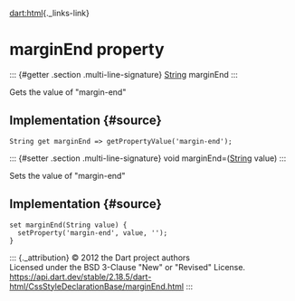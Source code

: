 [dart:html](../../dart-html/dart-html-library){._links-link}

marginEnd property
==================

::: {#getter .section .multi-line-signature}
[String](../../dart-core/string-class) marginEnd
:::

Gets the value of \"margin-end\"

Implementation {#source}
--------------

``` {.language-dart data-language="dart"}
String get marginEnd => getPropertyValue('margin-end');
```

::: {#setter .section .multi-line-signature}
void marginEnd=([String](../../dart-core/string-class) value)
:::

Sets the value of \"margin-end\"

Implementation {#source}
--------------

``` {.language-dart data-language="dart"}
set marginEnd(String value) {
  setProperty('margin-end', value, '');
}
```

::: {._attribution}
© 2012 the Dart project authors\
Licensed under the BSD 3-Clause \"New\" or \"Revised\" License.\
<https://api.dart.dev/stable/2.18.5/dart-html/CssStyleDeclarationBase/marginEnd.html>
:::
